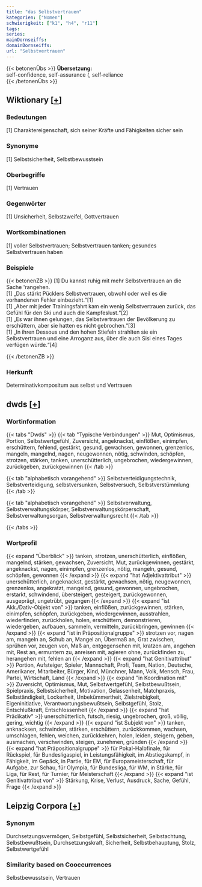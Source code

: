 ```yaml
---
title: "das Selbstvertrauen"
kategorien: ["Nomen"]
schwierigkeit: ["k1", "h4", "r11"]
tags:
series:
mainDornseiffs:
domainDornseiffs:
url: "Selbstvertrauen"
---
```


{{< betonenÜbs >}}
**Übersetzung:**  
self-confidence, self-assurance (, self-reliance  
{{< /betonenÜbs >}}

## Wiktionary [[+](https://de.wiktionary.org/wiki/Selbstvertrauen)]

### Bedeutungen
[1] Charaktereigenschaft, sich seiner Kräfte und Fähigkeiten sicher sein  

### Synonyme
[1] Selbstsicherheit, Selbstbewusstsein  

### Oberbegriffe
[1] Vertrauen  

### Gegenwörter
[1] Unsicherheit, Selbstzweifel, Gottvertrauen  

### Wortkombinationen
[1] voller Selbstvertrauen; Selbstvertrauen tanken; gesundes Selbstvertrauen haben  

### Beispiele
{{< betonenZB >}}
[1] Du kannst ruhig mit mehr Selbstvertrauen an die Sache 'rangehen.  
[1] „Das stärkt Pücklers Selbstvertrauen, obwohl oder weil es die vorhandenen Fehler einbezieht.“[1]  
[1] „Aber mit jeder Trainingsfahrt kam ein wenig Selbstvertrauen zurück, das Gefühl für den Ski und auch die Kampfeslust.“[2]  
[1] „Es war ihnen gelungen, das Selbstvertrauen der Bevölkerung zu erschüttern, aber sie hatten es nicht gebrochen.“[3]  
[1] „In ihren Dessous und den hohen Stiefeln strahlten sie ein Selbstvertrauen und eine Arroganz aus, über die auch Sisi eines Tages verfügen würde.“[4]  

{{< /betonenZB >}}
### Herkunft
Determinativkompositum aus selbst und Vertrauen  



## dwds [[+](https://www.dwds.de/wb/Selbstvertrauen)]

### Wortinformation
{{< tabs "Dwds" >}}
{{< tab "Typische Verbindungen" >}}
Mut, Optimismus, Portion, Selbstwertgefühl, Zuversicht, angeknackst, einflößen, einimpfen, erschüttern, fehlend, gestärkt, gesund, gewachsen, gewonnen, grenzenlos, mangeln, mangelnd, nagen, neugewonnen, nötig, schwinden, schöpfen, strotzen, stärken, tanken, unerschütterlich, ungebrochen, wiedergewinnen, zurückgeben, zurückgewinnen
{{< /tab >}}

{{< tab "alphabetisch vorangehend" >}}
Selbstverteidigungstechnik, Selbstverteidigung, selbstversunken, Selbstversuch, Selbstverstümmlung
{{< /tab >}}

{{< tab "alphabetisch vorangehend" >}}
Selbstverwaltung, Selbstverwaltungskörper, Selbstverwaltungskörperschaft, Selbstverwaltungsorgan, Selbstverwaltungsrecht
{{< /tab >}}

{{< /tabs >}}

### Wortprofil
{{< expand "Überblick" >}} tanken, strotzen, unerschütterlich, einflößen, mangelnd, stärken, gewachsen, Zuversicht, Mut, zurückgewinnen, gestärkt, angeknackst, nagen, einimpfen, grenzenlos, nötig, mangeln, gesund, schöpfen, gewonnen {{< /expand >}}
{{< expand "hat Adjektivattribut" >}} unerschütterlich, angeknackst, gestärkt, gewachsen, nötig, neugewonnen, grenzenlos, angekratzt, mangelnd, gesund, gewonnen, ungebrochen, erstarkt, schwindend, übersteigert, gesteigert, zurückgewonnen, ausgeprägt, ungetrübt, gegangen {{< /expand >}}
{{< expand "ist Akk./Dativ-Objekt von" >}} tanken, einflößen, zurückgewinnen, stärken, einimpfen, schöpfen, zurückgeben, wiedergewinnen, ausstrahlen, wiederfinden, zurückholen, holen, erschüttern, demonstrieren, wiedergeben, aufbauen, sammeln, vermitteln, zurückbringen, gewinnen {{< /expand >}}
{{< expand "ist in Präpositionalgruppe" >}} strotzen vor, nagen am, mangeln an, Schub an, Mangel an, Übermaß an, Grat zwischen, sprühen vor, zeugen von, Maß an, entgegensehen mit, kratzen am, angehen mit, Rest an, ermuntern zu, anreisen mit, agieren ohne, zurückfinden zu, herangehen mit, fehlen an {{< /expand >}}
{{< expand "hat Genitivattribut" >}} Portion, Aufsteiger, Spieler, Mannschaft, Profi, Team, Nation, Deutsche, Amerikaner, Mitarbeiter, Bürger, Kind, Münchner, Mann, Volk, Mensch, Frau, Partei, Wirtschaft, Land {{< /expand >}}
{{< expand "in Koordination mit" >}} Zuversicht, Optimismus, Mut, Selbstwertgefühl, Selbstbewußtsein, Spielpraxis, Selbstsicherheit, Motivation, Gelassenheit, Matchpraxis, Selbständigkeit, Lockerheit, Unbekümmertheit, Zielstrebigkeit, Eigeninitiative, Verantwortungsbewußtsein, Selbstgefühl, Stolz, Entschlußkraft, Entschlossenheit {{< /expand >}}
{{< expand "hat Prädikativ" >}} unerschütterlich, futsch, riesig, ungebrochen, groß, völlig, gering, wichtig {{< /expand >}}
{{< expand "ist Subjekt von" >}} tanken, anknacksen, schwinden, stärken, erschüttern, zurückkommen, wachsen, umschlagen, fehlen, weichen, zurückkehren, holen, leiden, steigern, geben, ausmachen, verschwinden, steigen, zunehmen, gründen {{< /expand >}}
{{< expand "hat Präpositionalgruppe" >}} für Pokal-Halbfinale, für Rückspiel, für Bundesligaspiel, in Leistungsfähigkeit, im Abstiegskampf, in Fähigkeit, im Gepäck, in Partie, für EM, für Europameisterschaft, für Aufgabe, zur Schau, für Olympia, für Bundesliga, für WM, in Stärke, für Liga, für Rest, für Turnier, für Meisterschaft {{< /expand >}}
{{< expand "ist Genitivattribut von" >}} Stärkung, Krise, Verlust, Ausdruck, Sache, Gefühl, Frage {{< /expand >}}

## Leipzig Corpora [[+](https://corpora.uni-leipzig.de/en/res?word=Selbstvertrauen&corpusId=deu_newscrawl-public_2018)]


### Synonym
Durchsetzungsvermögen, Selbstgefühl, Selbstsicherheit, Selbstachtung, Selbstbewußtsein, Durchsetzungskraft, Sicherheit, Selbstbehauptung, Stolz, Selbstwertgefühl


### Similarity based on Cooccurrences
Selbstbewusstsein, Vertrauen

